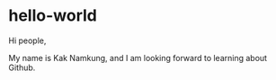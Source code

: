 # hello-world 

Hi people,

My name is Kak Namkung, and I am looking forward to learning about Github.

